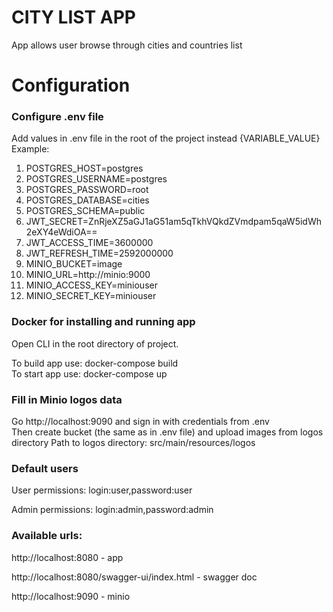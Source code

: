 # CITY LIST APP

App allows user browse through cities and countries list

# Configuration

### Configure .env file

Add values in .env file in the root of the project instead {VARIABLE_VALUE}       
Example:
1. POSTGRES_HOST=postgres
2. POSTGRES_USERNAME=postgres
3. POSTGRES_PASSWORD=root
4. POSTGRES_DATABASE=cities
5. POSTGRES_SCHEMA=public
6. JWT_SECRET=ZnRjeXZ5aGJ1aG51am5qTkhVQkdZVmdpam5qaW5idWh2eXY4eWdiOA==
7. JWT_ACCESS_TIME=3600000
8. JWT_REFRESH_TIME=2592000000
9. MINIO_BUCKET=image
10. MINIO_URL=http://minio:9000
11. MINIO_ACCESS_KEY=miniouser
12. MINIO_SECRET_KEY=miniouser

### Docker for installing and running app

Open CLI in the root directory of project.   

To build app use: docker-compose build   
To start app use: docker-compose up

### Fill in Minio logos data

Go http://localhost:9090 and sign in with credentials from .env  
Then create bucket (the same as in .env file) and upload images from logos directory
Path to logos directory: src/main/resources/logos

### Default users
User permissions:
login:user,password:user

Admin permissions:
login:admin,password:admin

### Available urls:

http://localhost:8080 - app

http://localhost:8080/swagger-ui/index.html - swagger doc

http://localhost:9090 - minio


